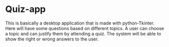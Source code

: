 # Quiz-app
This is basically a desktop application that is made with python-Tkinter. Here will have some questions based on different topics. A user can choose a topic and can justify them by attending a quiz. The system will be able to show the right or wrong answers to the user.
